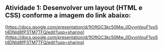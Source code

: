 ## Atividade 1: Desenvolver um layout (HTML e CSS) conforme a imagem do link abaixo:

[https://docs.google.com/presentation/d/1lOftGC3kc50Mw_0DvvnVouF1vo5t4DNId8fP3TM7TFQ/edit?usp=sharing](https://docs.google.com/presentation/d/1lOftGC3kc50Mw_0DvvnVouF1vo5t4DNId8fP3TM7TFQ/edit?usp=sharing)